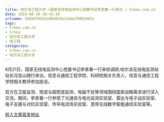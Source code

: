 ```yaml
---
title: 哈尔滨工程大学->国家无线电监测中心党委书记李景春一行来访 | hrbeu.com.cn
date: 2019-08-30 18:43:30
urlname: 56bb07693e1894029a1da0a70903483c
tags: 
- hrbeu.com.cn
- hrbeu
- 哈尔滨工程大学
- 哈工程
categories:
- hrbeu.com.cn
- 哈尔滨工程大学
---
```



8月21日，国家无线电监测中心党委书记李景春一行来校调研,哈尔滨无线电监测站站长冯宝山随行来访。信息与通信工程学院、科研院相关负责人，信息与通信工程学院相关教师参加座谈。

双方在卫星监测、短波与超短波监测、电磁干扰等领域围绕国家战略需求进行深入交流。期间，李景春一行参观了光通信与电光监测实验室、雷达与电子战实验室、电子支援与对抗实验室、传导电流场实验室、宽带无线数字智能通信实验室等。





[转入文章首发地址](http://gongxue.cn/news/2019/201908/news_196118.html)